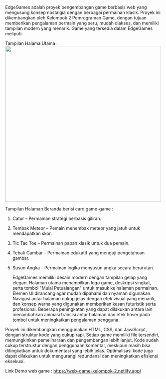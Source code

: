EdgeGames adalah proyek pengembangan game berbasis web yang mengusung konsep
nostalgia dengan berbagai permainan klasik. Proyek ini dikembangkan oleh Kelompok 2
Pemrograman Game, dengan tujuan memberikan pengalaman bermain yang seru, mudah diakses,
dan memiliki tampilan modern yang menarik.
Game yang tersedia dalam EdgeGames meliputi:

Tampilan Halama Utama :
<img src="[https://drive.google.com/uc?export=view&id=1A2B3C4D5E6F7G8H](https://drive.google.com/file/d/13U3XelDmbRq0USSTACl-KlBKtRTG4j7m/view?usp=sharing)" width="500">



Tampilan Halaman Beranda berisi card game-game : 

1. Catur – Permainan strategi berbasis giliran.
   
3. Tembak Meteor – Pemain menembak meteor yang jatuh untuk mendapatkan skor.
   
5. Tic Tac Toe – Permainan papan klasik untuk dua pemain.
   
7. Tebak Gambar – Permainan edukatif yang menguji pengetahuan gambar.
   
9. Susun Angka – Permainan logika menyusun angka secara berurutan.
   
    EdgeGames memiliki desain modern dengan tampilan gelap yang elegan. Halaman utama
menampilkan logo game, deskripsi singkat, serta tombol "Mulai Petualangan" untuk masuk ke
halaman permainan. Elemen UI dirancang agar mudah dipahami dan nyaman digunakan. Navigasi
antar halaman cukup jelas dengan efek visual yang menarik, dan konsep warna yang digunakan
memberikan kesan futuristik serta profesional. Beberapa peningkatan yang dapat dilakukan antara
lain menambahkan animasi transisi antar halaman dan efek hover pada tombol untuk
meningkatkan pengalaman pengguna.

  Proyek ini dikembangkan menggunakan HTML, CSS, dan JavaScript, dengan struktur kode
yang cukup rapi. Setiap game memiliki file tersendiri, memungkinkan pemeliharaan dan
pengembangan lebih lanjut. Kode sudah cukup terstruktur dengan penggunaan komentar,
meskipun masih bisa ditingkatkan untuk dokumentasi yang lebih jelas. Optimalisasi kode juga
dapat dilakukan untuk mengurangi redundansi dan meningkatkan efisiensi eksekusi.

Link Demo web game : https://web-game-kelompok-2.netlify.app/
